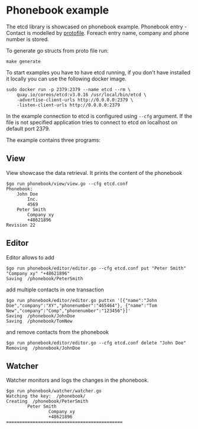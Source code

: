 # Phonebook example

The etcd library is showcased on phonebook example. Phonebook entry - Contact is
modelled by [protofile](phonebook/model/phonebook/phonebook.proto). Foreach entry name, company and phone
number is stored.

To generate go structs from proto file run:
```
make generate
```

To start examples you have to have etcd running, if you don't have installed it locally
you can use the following docker image.
```
sudo docker run -p 2379:2379 --name etcd --rm \
    quay.io/coreos/etcd:v3.0.16 /usr/local/bin/etcd \
    -advertise-client-urls http://0.0.0.0:2379 \
    -listen-client-urls http://0.0.0.0:2379
```

In the example connection to etcd is configured using `--cfg` argument.
If the file is not specified  application tries to connect
 to etcd on localhost on default port 2379.
 
The example contains three programs:

## View
View showcase the data retrieval. It prints the content of the phonebook
```
$go run phonebook/view/view.go --cfg etcd.conf
Phonebook:
    John Doe
        Inc.
        4569
    Peter Smith
        Company xy
        +48621896
Revision 22
```

## Editor
Editor allows to add
```
$go run phonebook/editor/editor.go --cfg etcd.conf put "Peter Smith" "Company xy" "+48621896"
Saving  /phonebook/PeterSmith
```
add multiple contacts in one transaction
```
$go run phonebook/editor/editor.go puttxn '[{"name":"John Doe","company":"XY","phonenumber":"465464"}, {"name":"Tom New","company":"Comp","phonenumber":"123456"}]'
Saving  /phonebook/JohnDoe
Saving  /phonebook/TomNew
```
and remove contacts from the phonebook
```
$go run phonebook/editor/editor.go --cfg etcd.conf delete "John Doe"
Removing  /phonebook/JohnDoe
```

## Watcher
Watcher monitors and logs the changes in the phonebook.
```
$go run phonebook/watcher/watcher.go 
Watching the key:  /phonebook/
Creating  /phonebook/PeterSmith
        Peter Smith
                Company xy
                +48621896
============================================
```
